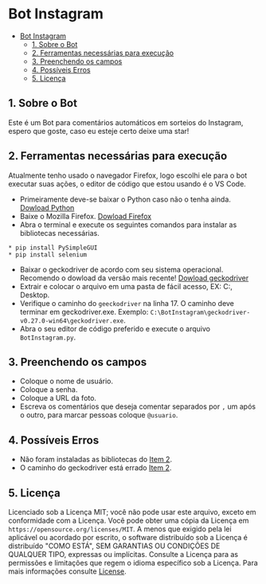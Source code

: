 # Bot Instagram
- [Bot Instagram](#bot-instagram)
  - [1. Sobre o Bot](#1-sobre-o-bot)
  - [2. Ferramentas necessárias para execução](#2-ferramentas-necessárias-para-execução)
  - [3. Preenchendo os campos](#3-preenchendo-os-campos)
  - [4. Possíveis Erros](#4-possíveis-erros)
  - [5. Licença](#5-licença)
## 1. Sobre o Bot
 Este é um Bot para comentários automáticos em sorteios do Instagram, espero que goste, caso eu esteje certo deixe uma star!

## 2. Ferramentas necessárias para execução
 Atualmente tenho usado o navegador Firefox, logo escolhi ele para o bot executar suas ações, o editor de código que estou usando é o VS Code.
 * Primeiramente deve-se baixar o Python caso não o tenha ainda. [Dowload Python](https://www.python.org/downloads/)
 * Baixe o Mozilla Firefox. [Dowload Firefox](https://www.mozilla.org/pt-BR/firefox/new/)
 * Abra o terminal e execute os seguintes comandos para instalar as bibliotecas necessárias.
```
* pip install PySimpleGUI
* pip install selenium
```
 * Baixar o geckodriver de acordo com seu sistema operacional. Recomendo o dowload da versão mais recente! [Dowload geckodriver](https://github.com/mozilla/geckodriver/releases)
 * Extrair e colocar o arquivo em uma  pasta de fácil acesso, EX: C:, Desktop.
 * Verifique o caminho do `geeckodriver` na linha 17. O caminho deve terminar em geckodriver.exe. Exemplo: `C:\BotInstagram\geckodriver-v0.27.0-win64\geckodriver.exe`.
 * Abra o seu editor de código preferido e execute o arquivo `BotInstagram.py`.

## 3. Preenchendo os campos
 * Coloque o nome de usuário.
 * Coloque a senha.
 * Coloque a URL da foto.
 * Escreva os comentários que deseja comentar separados por `,` um após o outro, para marcar pessoas coloque `@usuario`.
  
## 4. Possíveis Erros
 * Não foram instaladas as bibliotecas do [Item 2](#2-ferramentas-necessárias-para-execução).
 * O caminho do geckodriver está errado [Item 2](#2-ferramentas-necessárias-para-execução).
  
## 5. Licença
Licenciado sob a Licença MIT; você não pode usar este arquivo, exceto em conformidade com a Licença. Você pode obter uma cópia da Licença em `https://opensource.org/licenses/MIT`.
A menos que exigido pela lei aplicável ou acordado por escrito, o software distribuído sob a Licença é distribuído "COMO ESTÁ", SEM GARANTIAS OU CONDIÇÕES DE QUALQUER TIPO, expressas ou implícitas. Consulte a Licença para as permissões e limitações que regem o idioma específico sob a Licença.
Para mais informações consulte [License](LICENSE).